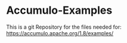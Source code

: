 Accumulo-Examples
=================

This is a git Repository for the files needed for: https://accumulo.apache.org/1.8/examples/
